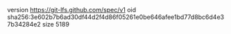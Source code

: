 version https://git-lfs.github.com/spec/v1
oid sha256:3e602b7b6ad30df44d2f4d86f05261e0be646afee1bd77d8bc6d4e37b34284e2
size 5189
